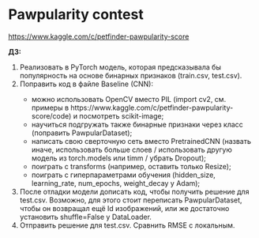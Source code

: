 # Pawpularity contest
https://www.kaggle.com/c/petfinder-pawpularity-score


**ДЗ:**
<ol>
<li> Реализовать в PyTorch модель, которая предсказывала бы популярность на основе бинарных признаков (train.csv, test.csv). </li>
<li> Поправить код в файле Baseline (CNN):</li>
<ul>
<li>можно использовать OpenCV вместо PIL (import cv2, см. примеры в https://www.kaggle.com/c/petfinder-pawpularity-score/code) и посмотреть scikit-image;</li>
<li>научиться подгружать также бинарные признаки через класс (поправить PawpularDataset);</li>
<li>написать свою сверточную сеть вместо PretrainedCNN (назвать иначе, использовать больше слоев / использовать другую модель из torch.models или timm / убрать Dropout);</li>
<li>поиграть с transforms (например, оставить только Resize);</li>
<li>поиграть с гиперпараметрами обучения (hidden_size, learning_rate, num_epochs, weight_decay у Adam);</li>
</ul>
<li>После отладки модели дописать код, чтобы получить решение для test.csv. Возможно, для этого стоит переписать PawpularDataset, чтобы он возвращал ещё Id изображений, или же достаточно установить shuffle=False у DataLoader.</li>
<li>Отправить решение для test.csv. Сравнить RMSE с локальным.</li>
</ol>  
